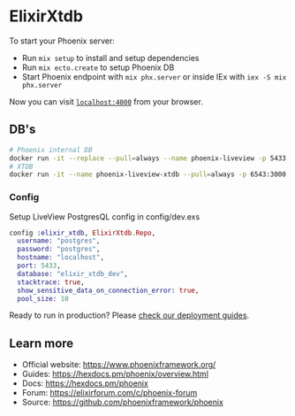 # ElixirXtdb

To start your Phoenix server:

  * Run `mix setup` to install and setup dependencies
  * Run `mix ecto.create` to setup Phoenix DB
  * Start Phoenix endpoint with `mix phx.server` or inside IEx with `iex -S mix phx.server`

Now you can visit [`localhost:4000`](http://localhost:4000) from your browser.

## DB's

```sh
# Phoenix internal DB
docker run -it --replace --pull=always --name phoenix-liveview -p 5433:5432 -e POSTGRES_PASSWORD=postgres -d postgres
# XTDB
docker run -it --name phoenix-liveview-xtdb --pull=always -p 6543:3000 -p 5432:5432 ghcr.io/xtdb/xtdb
```

### Config

Setup LiveView PostgresQL config in config/dev.exs 

```elixir
config :elixir_xtdb, ElixirXtdb.Repo,
  username: "postgres",
  password: "postgres",
  hostname: "localhost",
  port: 5433,
  database: "elixir_xtdb_dev",
  stacktrace: true,
  show_sensitive_data_on_connection_error: true,
  pool_size: 10
```


Ready to run in production? Please [check our deployment guides](https://hexdocs.pm/phoenix/deployment.html).

## Learn more

  * Official website: https://www.phoenixframework.org/
  * Guides: https://hexdocs.pm/phoenix/overview.html
  * Docs: https://hexdocs.pm/phoenix
  * Forum: https://elixirforum.com/c/phoenix-forum
  * Source: https://github.com/phoenixframework/phoenix
